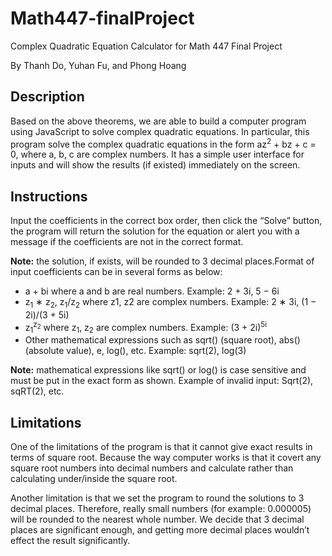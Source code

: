 # Math447-finalProject
Complex Quadratic Equation Calculator for Math 447 Final Project

By Thanh Do, Yuhan Fu, and Phong Hoang

## Description

Based on the above theorems, we are able to build a computer program using JavaScript to solve complex quadratic equations. In particular, this program solve the complex quadratic equations in the form az<sup>2</sup> + bz + c = 0, where a, b, c are complex numbers. It has a simple user interface for inputs and will show the results (if existed) immediately on the screen.

## Instructions

Input the coefficients in the correct box order, then click the “Solve” button, the program will return the solution for the equation or alert you with a message if the coefficients are not in the correct format.

<strong>Note:</strong> the solution, if exists, will be rounded to 3 decimal places.Format of input coefficients can be in several forms as below: 

- a + bi where a and b are real numbers. Example: 2 + 3i, 5 − 6i
- z<sub>1</sub> ∗ z<sub>2</sub>, z<sub>1</sub>/z<sub>2</sub> where z1, z2 are complex numbers. Example: 2 ∗ 3i, (1 − 2i)/(3 + 5i)
- z<sub>1</sub><sup>z<sub>2</sub></sup> where z<sub>1</sub>, z<sub>2</sub> are complex numbers. Example: (3 + 2i)<sup>5i</sup>
- Other mathematical expressions such as sqrt() (square root), abs() (absolute value), e, log(), etc. Example: sqrt(2), log(3)

<strong>Note:</strong> mathematical expressions like sqrt() or log() is case sensitive and must be put in the exact form as shown. Example of invalid input: Sqrt(2), sqRT(2), etc.

## Limitations

One of the limitations of the program is that it cannot give exact results in terms of square root. Because the way computer works is that it covert any square root numbers into decimal numbers and calculate rather than calculating under/inside the square root.

Another limitation is that we set the program to round the solutions to 3 decimal places. Therefore, really small numbers (for example: 0.000005) will be rounded to the nearest whole number. We decide that 3 decimal places are significant enough, and getting more decimal places wouldn’t effect the result significantly.
